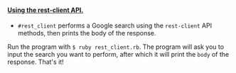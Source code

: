 #### [Using the rest-client API.](http://www.theodinproject.com/ruby-on-rails/let-s-get-building?ref=lnav)

* `#rest_client` performs a Google search using the `rest-client` API methods, then prints the body of the response.


Run the program with `$ ruby rest_client.rb`. The program will ask you to input the search you want to perform, after which it will print the `body` of the response.
That's it!